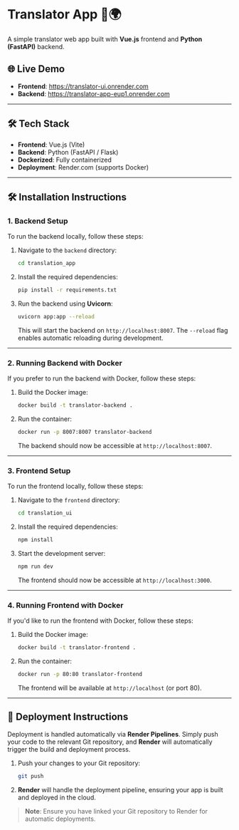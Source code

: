 # Translator App 🧠🌍

A simple translator web app built with **Vue.js** frontend and **Python (FastAPI)** backend.

## 🌐 Live Demo

- **Frontend**: https://translator-ui.onrender.com
- **Backend**:  https://translator-app-eup1.onrender.com

---

## 🛠 Tech Stack

- **Frontend**: Vue.js (Vite)
- **Backend**: Python (FastAPI / Flask)
- **Dockerized**: Fully containerized
- **Deployment**: Render.com (supports Docker)

---

## 🛠️ **Installation Instructions**

### 1. **Backend Setup**

To run the backend locally, follow these steps:

1. Navigate to the `backend` directory:

    ```bash
    cd translation_app
    ```

2. Install the required dependencies:

    ```bash
    pip install -r requirements.txt
    ```

3. Run the backend using **Uvicorn**:

    ```bash
    uvicorn app:app --reload
    ```

    This will start the backend on `http://localhost:8007`. The `--reload` flag enables automatic reloading during development.

---

### 2. **Running Backend with Docker**

If you prefer to run the backend with Docker, follow these steps:

1. Build the Docker image:

    ```bash
    docker build -t translator-backend .
    ```

2. Run the container:

    ```bash
    docker run -p 8007:8007 translator-backend
    ```

    The backend should now be accessible at `http://localhost:8007`.

---

### 3. **Frontend Setup**

To run the frontend locally, follow these steps:

1. Navigate to the `frontend` directory:

    ```bash
    cd translation_ui
    ```

2. Install the required dependencies:

    ```bash
    npm install
    ```

3. Start the development server:

    ```bash
    npm run dev
    ```

    The frontend should now be accessible at `http://localhost:3000`.

---

### 4. **Running Frontend with Docker**

If you'd like to run the frontend with Docker, follow these steps:

1. Build the Docker image:

    ```bash
    docker build -t translator-frontend .
    ```

2. Run the container:

    ```bash
    docker run -p 80:80 translator-frontend
    ```

    The frontend will be available at `http://localhost` (or port 80).

---

## 🚀 **Deployment Instructions**

Deployment is handled automatically via **Render Pipelines**. Simply push your code to the relevant Git repository, and **Render** will automatically trigger the build and deployment process.

1. Push your changes to your Git repository:

    ```bash
    git push
    ```

2. **Render** will handle the deployment pipeline, ensuring your app is built and deployed in the cloud.

> **Note**: Ensure you have linked your Git repository to Render for automatic deployments.
